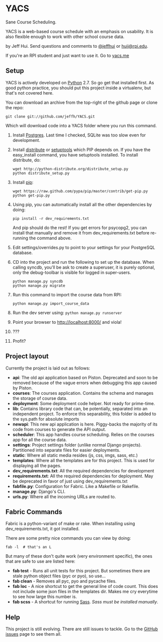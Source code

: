 # YACS
Sane Course Scheduling.

YACS is a web-based course schedule with an emphasis on usability. It is also flexible enough to work with other school course data.

by Jeff Hui.
Send questions and comments to [@jeffhui][] or huij@rpi.edu.

If you're an RPI student and just want to use it. Go to [yacs.me][yacsme]

[@jeffhui]: http://twitter.com/jeffhui "Twitter: @jeffhui"
[yacsme]: http://yacs.me/ "YACS - The usable online course scheduler"

## Setup
YACS is actively developed on [Python][] 2.7. So go get that installed first. As good python practice, you should put this project inside a virtualenv, but that's not covered here.

You can download an archive from the top-right of the github page or clone the repo:

    git clone git://github.com/jeffh/YACS.git

Which will download code into a YACS folder where you run this command.

1. Install [Postgres][postgres]. Last time I checked, SQLite was too slow even for development.
2. Install [distribute][distribute] or [setuptools][setuptools] which PIP depends on. If you have the easy_install command, you have setuptools installed. To install distribute, do:

    ```
    wget http://python-distribute.org/distribute_setup.py
    python distribute_setup.py
    ```

3. Install [pip][]:

    ```
    wget https://raw.github.com/pypa/pip/master/contrib/get-pip.py
    python get-pip.py
    ```

4. Using pip, you can automatically install all the other dependencies by doing:

    `pip install -r dev_requirements.txt`

    And pip should do the rest! If you get errors for psycopg2, you can install that manually and remove it from dev_requirements.txt before re-running the command above.

5. Edit settings/overrides.py to point to your settings for your PostgreSQL database.

6. CD into the project and run the following to set up the database.
   When calling syncdb, you'll be ask to create a superuser, it is purely optional, only
   the debug-toolbar is visible for logged in super-users.

    ```
    python manage.py syncdb
    python manage.py migrate
    ```

7. Run this command to import the course data from RPI:

    `python manage.py import_course_data`

8. Run the dev server using: `python manage.py runserver`

9. Point your browser to [http://localhost:8000/][local] and viola!
10. ???
11. Profit?

[Python]: http://python.org/
[postgres]: http://www.postgresql.org/ "PostgreSQL"
[pip]: http://www.pip-installer.org/en/latest/index.html
[distribute]: http://pypi.python.org/pypi/distribute
[setuptools]: http://pypi.python.org/pypi/setuptools
[local]: http://localhost:8000/

## Project layout
Currently the project is laid out as follows:

- **api**: The old api application based on Piston. Deprecated and soon to be removed because of the vague errors when debugging this app caused by Piston.
- **courses**: The courses application. Contains the schema and manages the storage of course data.
- **deployment**: Some deployment code helper. Not ready for prime-time.
- **lib**: Contains library code that can, be potentially, separated into an independent project. To enforce this separability, this folder is added to the sys.path for absolute imports
- **newapi**: This new api application is here. Piggy-backs the majority of its code from courses to generate the API output.
- **scheduler**: This app handles course scheduling. Relies on the courses app for all the course data.
- **settings**: Project settings folder (unlike normal Django projects). Partitioned into separate files for easier deployments.
- **static**: Where all static media resides (js, css, imgs, sass, etc.)
- **templates**: Where all the templates are for this project. This is used for displaying all the pages.
- **dev_requirements.txt**: All the required dependencies for development
- **requirements.txt**: All the required dependencies for deployment. May be deprecated in favor of just using dev_requirements.txt
- **fabfile.py**: Configuration for Fabric. Like a Makefile or Rakefile.
- **manage.py**: Django's CLI.
- **urls.py**: Where all the incoming URLs are routed to.

## Fabric Commands
Fabric is a python-variant of make or rake. When installing using dev_requirements.txt, it got installed.

There are some pretty nice commands you can view by doing:

    fab -l  # that's an L

But many of these don't quite work (very environment specific), the ones that are safe to use are listed here:

- **fab test** - Runs all unit tests for this project. But sometimes there are stale python object files (pyc or pyo), so use…
- **fab clean** - Removes all pyc, pyo and pycache files.
- **fab loc** - A nice shortcut to get the general line of code count. This does not include some json files in the templates dir. Makes me cry everytime to see how large this number is.
- **fab scss** - A shortcut for running [Sass][sass]. *Sass must be installed manually*.

[sass]: http://sass-lang.com/

## Help
This project is still evolving. There are still issues to tackle. Go to the [GitHub issues][issues] page to see them all.

[issues]: https://github.com/jeffh/YACS/issues
